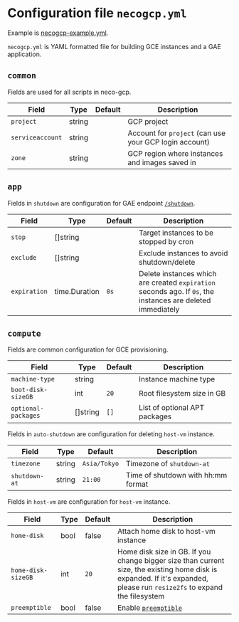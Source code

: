 Configuration file `necogcp.yml`
=================================

Example is [necogcp-example.yml](necogcp-example.yml).

`necogcp.yml` is YAML formatted file for building GCE instances and a GAE application.

`common`
--------

Fields are used for all scripts in neco-gcp.

| Field            | Type   | Default | Description                                            |
| ---------------- | ------ | ------- | ------------------------------------------------------ |
| `project`        | string |         | GCP project                                            |
| `serviceaccount` | string |         | Account for `project` (can use your GCP login account) |
| `zone`           | string |         | GCP region where instances and images saved in         |

`app`
-----

Fields in `shutdown` are configuration for GAE endpoint [`/shutdown`](api.md#shutdown).

| Field        | Type          | Default | Description                                                                                                 |
| ------------ | ------------- | ------- | ----------------------------------------------------------------------------------------------------------- |
| `stop`       | []string      |         | Target instances to be stopped by cron                                                                      |
| `exclude`    | []string      |         | Exclude instances to avoid shutdown/delete                                                                  |
| `expiration` | time.Duration | `0s`    | Delete instances which are created `expiration` seconds ago. If `0s`, the instances are deleted immediately |

`compute`
---------

Fields are common configuration for GCE provisioning.

| Field               | Type     | Default | Description                   |
| ------------------- | -------- | ------- | ----------------------------- |
| `machine-type`      | string   |         | Instance machine type         |
| `boot-disk-sizeGB`  | int      | `20`    | Root filesystem size in GB    |
| `optional-packages` | []string | `[]`    | List of optional APT packages |

Fields in `auto-shutdown` are configuration for deleting `host-vm` instance.

| Field         | Type   | Default      | Description                        |
| ------------- | ------ | ------------ | ---------------------------------- |
| `timezone`    | string | `Asia/Tokyo` | Timezone of `shutdown-at`          |
| `shutdown-at` | string | `21:00`      | Time of shutdown with hh:mm format |

Fields in `host-vm` are configuration for `host-vm` instance.

| Field              | Type | Default | Description                                                                                                                                                              |
| ------------------ | ---- | ------- | ------------------------------------------------------------------------------------------------------------------------------------------------------------------------ |
| `home-disk`        | bool | false   | Attach home disk to host-vm instance                                                                                                                                     |
| `home-disk-sizeGB` | int  | `20`    | Home disk size in GB. If you change bigger size than current size, the existing home disk is expanded. If it's expanded, please run `resize2fs` to expand the filesystem |
| `preemptible`      | bool | false   | Enable [`preemptible`](https://cloud.google.com/compute/docs/instances/preemptible)                                                                                      |
